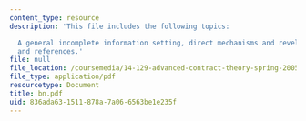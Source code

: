```yaml
---
content_type: resource
description: 'This file includes the following topics:

  A general incomplete information setting, direct mechanisms and revelation principle,
  and references.'
file: null
file_location: /coursemedia/14-129-advanced-contract-theory-spring-2005/836ada631511878a7a066563be1e235f_bn.pdf
file_type: application/pdf
resourcetype: Document
title: bn.pdf
uid: 836ada63-1511-878a-7a06-6563be1e235f
---
```

